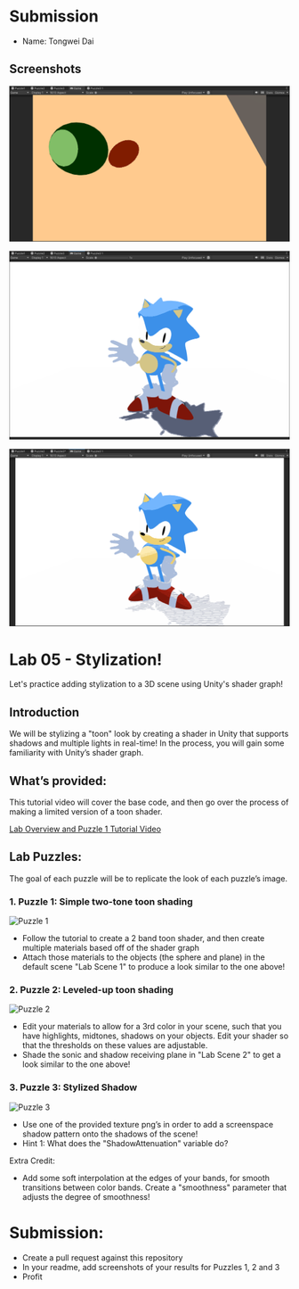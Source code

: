 # Submission
- Name: Tongwei Dai

## Screenshots

![](./1.png)

![](./2.png)

![](./3.png)

# Lab 05 - Stylization!
Let's practice adding stylization to a 3D scene using Unity's shader graph!

## Introduction
We will be stylizing a "toon" look by creating a shader in Unity that supports shadows and multiple lights in real-time! In the process, you will gain some familiarity with Unity’s shader graph.

## What’s provided:
This tutorial video will cover the base code, and then go over the process of making a limited version of a toon shader.

[Lab Overview and Puzzle 1 Tutorial Video](https://youtu.be/jc5MLgzJong)
         
## Lab Puzzles:
The goal of each puzzle will be to replicate the look of each puzzle’s image.

### 1. Puzzle 1: Simple two-tone toon shading
   
<img width="400" alt="Puzzle 1" src="https://github.com/CIS-566-Fall-2023/lab05-stylization/assets/72320867/f27aec24-0d04-4b73-95d3-b55e2da13603">


   * Follow the tutorial to create a 2 band toon shader, and then create multiple materials based off of the shader graph
   * Attach those materials to the objects (the sphere and plane) in the default scene "Lab Scene 1" to produce a look similar to the one above!

### 2. Puzzle 2: Leveled-up toon shading

<img width="400" alt="Puzzle 2" src="https://github.com/CIS-566-Fall-2023/lab05-stylization/assets/72320867/12d0a844-b6a8-4054-86f9-ee13b5533bf2">


   * Edit your materials to allow for a 3rd color in your scene, such that you have highlights, midtones, shadows on your objects. Edit your shader so that the thresholds on these values are adjustable.
   * Shade the sonic and shadow receiving plane in "Lab Scene 2" to get a look similar to the one above!

### 3. Puzzle 3: Stylized Shadow

<img width="400" alt="Puzzle 3" src="https://github.com/CIS-566-Fall-2023/lab05-stylization/assets/72320867/be35de1e-1157-4a6e-b4ea-ba015f2750c9">


   * Use one of the provided texture png’s in order to add a screenspace shadow pattern onto the shadows of the scene!
   * Hint 1: What does the "ShadowAttenuation" variable do?
  
Extra Credit:
 * Add some soft interpolation at the edges of your bands, for smooth transitions between color bands. Create a "smoothness" parameter that adjusts the degree of smoothness!

# Submission:
- Create a pull request against this repository
- In your readme, add screenshots of your results for Puzzles 1, 2 and 3
- Profit
